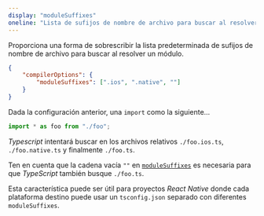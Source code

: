 ```yaml
---
display: "moduleSuffixes"
oneline: "Lista de sufijos de nombre de archivo para buscar al resolver un módulo."
---
```


Proporciona una forma de sobrescribir la lista predeterminada de sufijos de nombre de archivo para buscar al resolver un módulo.
 
```json tsconfig
{
    "compilerOptions": {
        "moduleSuffixes": [".ios", ".native", ""]
    }
}
```

Dada la configuración anterior, una `import` como la siguiente...

```ts
import * as foo from "./foo";
```

*Typescript* intentará buscar en los archivos relativos `./foo.ios.ts`, `./foo.native.ts` y finalmente `./foo.ts`.

Ten en cuenta que la cadena vacía `""` en [`moduleSuffixes`](#moduleSuffixes) es necesaria para que *TypeScript* también busque `./foo.ts`. 

Esta característica puede ser útil para proyectos *React Native* donde cada plataforma destino puede usar un `tsconfig.json` separado con diferentes `moduleSuffixes`.